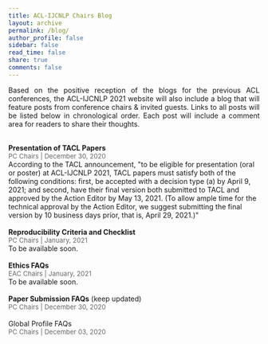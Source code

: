```yaml
---
title: ACL-IJCNLP Chairs Blog
layout: archive
permalink: /blog/
author_profile: false
sidebar: false
read_time: false
share: true
comments: false
---
```


<p align="justify">Based on the positive reception of the blogs for the previous ACL conferences, the ACL-IJCNLP 2021 website will also include a blog that will feature posts from conference chairs & invited guests. Links to all posts will be listed below in chronological order. Each post will include a comment area for readers to share their thoughts.</p>
<br>
<b>Presentation of TACL Papers</b><br>
<span style="color:#666666; font-size:small;">PC Chairs | December 30, 2020</span><br>
According to the TACL announcement, "to be eligible for presentation (oral or poster) at ACL-IJCNLP 2021, TACL papers must satisfy both of the following conditions: first, be accepted with a decision type (a) by April 9, 2021; and second, have their final version both submitted to TACL and approved by the Action Editor by May 13, 2021. (To allow ample time for the technical approval by the Action Editor, we suggest submitting the final version by 10 business days prior, that is, April 29, 2021.)"
<br><br> 
<b>Reproducibility Criteria and Checklist</b><br>
<span style="color:#666666; font-size:small;">PC Chairs | January, 2021</span><br>
To be available soon.<br>
<br>
<b>Ethics FAQs</b><br>
<span style="color:#666666; font-size:small;">EAC Chairs | January, 2021</span><br>
To be available soon.<br>
<br>
<b>Paper Submission FAQs</b> (keep updated) <br>
<span style="color:#666666; font-size:small;">PC Chairs | December 30, 2020</span><br>
<br>
Global Profile FAQs<br>
<span style="color:#666666; font-size:small;">PC Chairs | December 03, 2020</span><br>
<br>